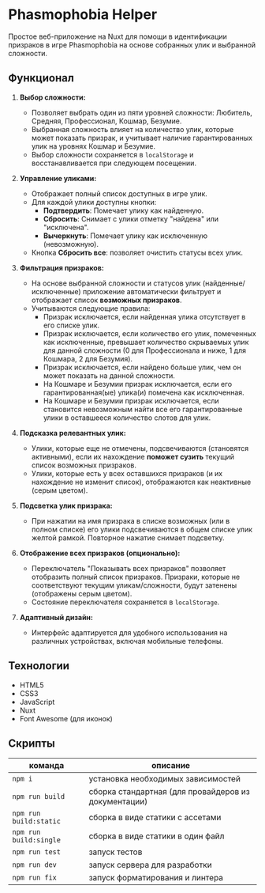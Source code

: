 # Phasmophobia Helper

Простое веб-приложение на Nuxt для помощи в идентификации призраков в игре Phasmophobia на основе собранных улик и выбранной сложности.

## Функционал

1. **Выбор сложности:**

   - Позволяет выбрать один из пяти уровней сложности: Любитель, Средняя, Профессионал, Кошмар, Безумие.
   - Выбранная сложность влияет на количество улик, которые может показать призрак, и учитывает наличие гарантированных улик на уровнях Кошмар и Безумие.
   - Выбор сложности сохраняется в `localStorage` и восстанавливается при следующем посещении.
2. **Управление уликами:**

   - Отображает полный список доступных в игре улик.
   - Для каждой улики доступны кнопки:
     - **Подтвердить**: Помечает улику как найденную.
     - **Сбросить**: Снимает с улики отметку "найдена" или "исключена".
     - **Вычеркнуть**: Помечает улику как исключенную (невозможную).
   - Кнопка **Сбросить все**: позволяет очистить статусы всех улик.
3. **Фильтрация призраков:**

   - На основе выбранной сложности и статусов улик (найденные/исключенные) приложение автоматически фильтрует и отображает список **возможных призраков**.
   - Учитываются следующие правила:
     - Призрак исключается, если найденная улика отсутствует в его списке улик.
     - Призрак исключается, если количество его улик, помеченных как исключенные, превышает количество скрываемых улик для данной сложности (0 для Профессионала и ниже, 1 для Кошмара, 2 для Безумия).
     - Призрак исключается, если найдено больше улик, чем он может показать на данной сложности.
     - На Кошмаре и Безумии призрак исключается, если его гарантированная(ые) улика(и) помечена как исключенная.
     - На Кошмаре и Безумии призрак исключается, если становится невозможным найти все его гарантированные улики в оставшееся количество слотов для улик.
4. **Подсказка релевантных улик:**

   - Улики, которые еще не отмечены, подсвечиваются (становятся активными), если их нахождение **поможет сузить** текущий список возможных призраков.
   - Улики, которые есть у всех оставшихся призраков (и их нахождение не изменит список), отображаются как неактивные (серым цветом).
5. **Подсветка улик призрака:**

   - При нажатии на имя призрака в списке возможных (или в полном списке) его улики подсвечиваются в общем списке улик желтой рамкой. Повторное нажатие снимает подсветку.
6. **Отображение всех призраков (опционально):**

   - Переключатель "Показывать всех призраков" позволяет отобразить полный список призраков. Призраки, которые не соответствуют текущим уликам/сложности, будут затенены (отображены серым цветом).
   - Состояние переключателя сохраняется в `localStorage`.
7. **Адаптивный дизайн:**

   - Интерфейс адаптируется для удобного использования на различных устройствах, включая мобильные телефоны.

## Технологии

- HTML5
- CSS3
- JavaScript
- Nuxt
- Font Awesome (для иконок)

## Скрипты

| команда           | описание                                                                                  |
| ------------------------ | ------------------------------------------------------------------------------------------------- |
| `npm i`                | установка необходимых зависимостей                                |
| `npm run build`        | сборка стандартная (для провайдеров из документации) |
| `npm run build:static` | сборка в виде статики с ассетами                                       |
| `npm run build:single` | сборка в виде статики в один файл                                      |
| `npm run test`         | запуск тестов                                                                         |
| `npm run dev`          | запуск сервера для разработки                                           |
| `npm run fix`          | запуск форматирования и линтера                                       |
